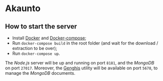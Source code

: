 # Akaunto

## How to start the server

- Install [Docker](https://docs.docker.com/engine/installation/) and [Docker-compose](https://docs.docker.com/compose/install/);
- Run `docker-compose build` in the root folder (and wait for the download / extraction to be over);
- Run `docker-compose up`.
 
The *Node.js* server will be up and running on port `8181`, and the *MongoDB* on port `27017`. Moreover, the [Genghis](http://genghisapp.com/) utility will be available on port `5678`, to manage the *MongoDB* documents.